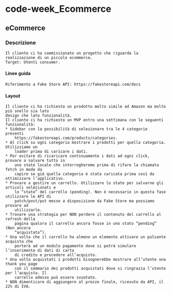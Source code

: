 # code-week_Ecommerce

## eCommerce
### Descrizione
    Il cliente ci ha commissionato un progetto che riguarda la realizzazione di un piccolo ecommerce.
    Target: Utenti consumer.

#### Linee guida
    Riferimento a Fake Store API: https://fakestoreapi.com/docs
#### Layout
    Il cliente ci ha richiesto un prodotto molto simile ad Amazon ma molto più snello sia lato
    design che lato funzionalità.
    Il cliente ci ha richiesto un MVP entro una settimana con le seguenti funzionalità:
    * Sidebar con la possibilità di selezionare tra le 4 categorie presenti
        https://fakestoreapi.com/products/categories.
    * Al click su ogni categoria mostrare i prodotti per quella categoria. Utilizziamo un   
        loader prima di caricare i dati.    
    * Per evitare di ricaricare continuamente i dati ad ogni click, provare a salvare tutto in
        uno state locale che interrogheremo prima di rifare la chiamata fetch in modo da
        capire se già quella categoria è stata caricata prima così da ottimizzare l’applicativo.
    * Provare a gestire un carrello. Utilizzare lo state per salvarne gli articoli selezionati e
        lo “stato” del carrello (pending). Non è necessario in questa fase utilizzare le API di
        patch/post/put messe a disposizione da Fake Store ma possiamo provare ad
        utilizzarle.
    * Trovare una strategia per NON perdere il contenuto del carrello al refresh della
        pagina qualora il carrello ancora fosse in uno stato “pending” (Non ancora
        “acquistato”).
    * Una volta che il carrello ha almeno un elemento attivare un pulsante acquista che
        porterà ad un modulo pagamento dove si potrà simulare l’inserimento di dati di carta
        di credito e procedere all’acquisto.
    * Una volta acquistati i prodotti bisognerebbe mostrare all’utente una thank you page
        con il sommario dei prodotti acquistati dove si ringrazia l’utente per l’acquista. Il
        carrello adesso può essere svuotato.
    * NON dimenticare di aggiungere al prezzo finale, ricevuto da API, il 22% di IVA.   
